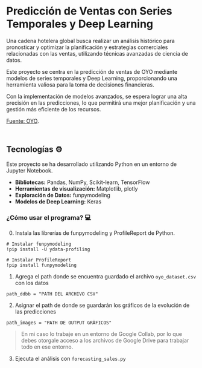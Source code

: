 # Predicción de Ventas con Series Temporales y Deep Learning
Una cadena hotelera global busca realizar un análisis histórico para pronosticar y optimizar la planificación y estrategias comerciales relacionadas con las ventas, utilizando técnicas avanzadas de ciencia de datos.

Este proyecto se centra en la predicción de ventas de OYO mediante modelos de series temporales y Deep Learning, proporcionando una herramienta valiosa para la toma de decisiones financieras.

Con la implementación de modelos avanzados, se espera lograr una alta precisión en las predicciones, lo que permitirá una mejor planificación y una gestión más eficiente de los recursos.

[Fuente: OYO](https://www.kaggle.com/datasets/mayankanand2701/oyo-stock-price-dataset/data).


## <br> Tecnologías ⚙️
Este proyecto se ha desarrollado utilizando Python en un entorno de Jupyter Notebook.
* **Bibliotecas:** Pandas, NumPy, Scikit-learn, TensorFlow
* **Herramientas de visualización:** Matplotlib, plotly
* **Exploración de Datos:** funpymodeling
* **Modelos de Deep Learning:** Keras 

### ¿Cómo usar el programa? 💻
0. Instala las librerías de funpymodeling y ProfileReport de Python.
```
# Instalar funpymodeling
!pip install -U ydata-profiling

# Instalar ProfileReport
!pip install funpymodeling
```
1. Agrega el path donde se encuentra guardado el archivo `oyo_dataset.csv` con los datos
```
path_ddbb = "PATH DEL ARCHIVO CSV"
```
2. Asignar el path de donde se guardarán los gráficos de la evolución de las predicciones

```
path_images = "PATH DE OUTPUT GRÁFICOS"
```
> En mi caso lo trabaje en un entorno de Google Collab, por lo que debes otorgale acceso a los archivos de Google Drive para trabajar todo en ese entorno.

3. Ejecuta el análisis con `forecasting_sales.py`
